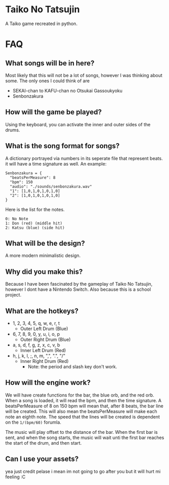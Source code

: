 # Taiko No Tatsujin
A Taiko game recreated in python.

# FAQ
## What songs will be in here?
Most likely that this will not be a lot of songs, however I was thinking about some. The only ones I could think of are
+ SEKAI-chan to KAFU-chan no Otsukai Gassoukyoku
+ Senbonzakura

## How will the game be played?
Using the keyboard, you can activate the inner and outer sides of the drums.

## What is the song format for songs?
A dictionary portrayed via numbers in its seperate file that represent beats. it will have a time signature as well. An example:
```
Senbonzakura = {
  "beatsPerMeasure": 8
  "bpm": 150
  "audio": "./sounds/senbonzakura.wav"
  "1": [1,0,1,0,1,0,1,0]
  "2": [1,0,1,0,1,0,1,0]
}
```

Here is the list for the notes.
```
0: No Note
1: Don (red) (middle hit)
2: Katsu (blue) (side hit)
```

## What will be the design?
A more modern minimalistic design.

## Why did you make this?
Because I have been fascinated by the gameplay of Taiko No Tatsujin, however I dont have a Nintendo Switch. Also because this is a school project.

## What are the hotkeys?
+ 1, 2, 3, 4, 5, q, w, e, r, t
  + Outer Left Drum (Blue)
+ 6, 7, 8, 9, 0, y, u, i, o, p
  + Outer Right Drum (Blue)
+ a, s, d, f, g, z, x, c, v, b
  + Inner Left Drum (Red)
+ h, j, k, l, ;, n, m, ",", ".", "/"
  + Inner Right Drum (Red) 
    + Note: the period and slash key don't work.
 
## How will the engine work?
We will have create functions for the bar, the blue orb, and the red orb.
When a song is loaded, it will read the bpm, and then the time signature.
A beatsPerMeasure of 8 on 150 bpm will mean that, after 8 beats, the bar line will be created.
This will also mean the beatsPerMeasure will make each note an eighth note.
The speed that the lines will be created is dependent on the ```1/(bpm/60)``` forumla.

The music will play offset to the distance of the bar.
When the first bar is sent, and when the song starts, the music will wait unti the first bar reaches the start of the drum, and then start.

## Can I use your assets?
yea
just credit
pelase
i mean im not going to go after you but it will hurt mi feeling :C

